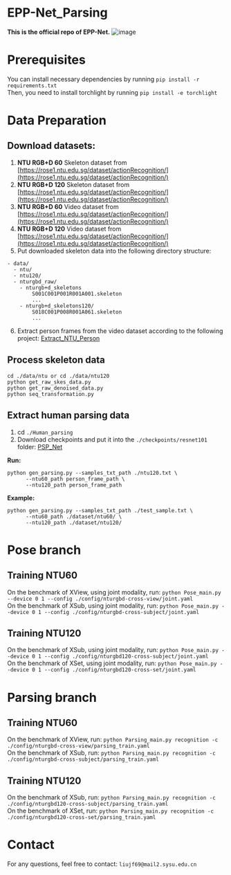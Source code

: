 # EPP-Net_Parsing
**This is the official repo of EPP-Net.**
![image](https://github.com/liujf69/EPP-Net_Parsing/blob/master/Fig.png)
# Prerequisites
You can install necessary dependencies by running ```pip install -r requirements.txt```  <br />
Then, you need to install torchlight by running ```pip install -e torchlight```  <br />

# Data Preparation
## Download datasets:
1. **NTU RGB+D 60** Skeleton dataset from [https://rose1.ntu.edu.sg/dataset/actionRecognition/](https://rose1.ntu.edu.sg/dataset/actionRecognition/) <br />
2. **NTU RGB+D 120** Skeleton dataset from [https://rose1.ntu.edu.sg/dataset/actionRecognition/](https://rose1.ntu.edu.sg/dataset/actionRecognition/) <br />
3. **NTU RGB+D 60** Video dataset from [https://rose1.ntu.edu.sg/dataset/actionRecognition/](https://rose1.ntu.edu.sg/dataset/actionRecognition/) <br />
4. **NTU RGB+D 120** Video dataset from [https://rose1.ntu.edu.sg/dataset/actionRecognition/](https://rose1.ntu.edu.sg/dataset/actionRecognition/) <br />
5. Put downloaded skeleton data into the following directory structure:
```
- data/
  - ntu/
  - ntu120/
  - nturgbd_raw/
    - nturgb+d_skeletons
        S001C001P001R001A001.skeleton
        ...
    - nturgb+d_skeletons120/
        S018C001P008R001A061.skeleton
        ...
```
6. Extract person frames from the video dataset according to the following project: [Extract_NTU_Person](https://github.com/liujf69/Extract_NTU_Person) <br />
## Process skeleton data
```
cd ./data/ntu or cd ./data/ntu120
python get_raw_skes_data.py
python get_raw_denoised_data.py
python seq_transformation.py
```
## Extract human parsing data
1. cd ```./Human_parsing```
2. Download checkpoints and put it into the ```./checkpoints/resnet101``` folder: [PSP_Net](https://drive.google.com/file/d/1SGehQsE72odFnqPidK_EWWJjhGI8Ptbk/view?usp=sharing) <br />

**Run:** 
```
python gen_parsing.py --samples_txt_path ./ntu120.txt \
      --ntu60_path person_frame_path \
      --ntu120_path person_frame_path
```
**Example:** 
```
python gen_parsing.py --samples_txt_path ./test_sample.txt \
      --ntu60_path ./dataset/ntu60/ \
      --ntu120_path ./dataset/ntu120/
```
# Pose branch
## Training NTU60
On the benchmark of XView, using joint modality, run: ```python Pose_main.py --device 0 1 --config ./config/nturgbd-cross-view/joint.yaml``` <br />
On the benchmark of XSub, using joint modality, run: ```python Pose_main.py --device 0 1 --config ./config/nturgbd-cross-subject/joint.yaml``` <br />

## Training NTU120
On the benchmark of XSub, using joint modality, run: ```python Pose_main.py --device 0 1 --config ./config/nturgbd120-cross-subject/joint.yaml``` <br />
On the benchmark of XSet, using joint modality, run: ```python Pose_main.py --device 0 1 --config ./config/nturgbd120-cross-set/joint.yaml``` <br />

# Parsing branch
## Training NTU60
On the benchmark of XView, run: ```python Parsing_main.py recognition -c ./config/nturgbd-cross-view/parsing_train.yaml``` <br />
On the benchmark of XSub, run: ```python Parsing_main.py recognition -c ./config/nturgbd-cross-subject/parsing_train.yaml``` <br />
## Training NTU120
On the benchmark of XSub, run: ```python Parsing_main.py recognition -c ./config/nturgbd120-cross-subject/parsing_train.yaml``` <br />
On the benchmark of XSet, run: ```python Parsing_main.py recognition -c ./config/nturgbd120-cross-set/parsing_train.yaml``` <br />

# Contact
For any questions, feel free to contact: ```liujf69@mail2.sysu.edu.cn```
